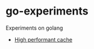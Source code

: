 # go-experiments
Experiments on golang

* [High performant cache](https://github.com/melvinodsa/go-experiments/tree/master/cache)

